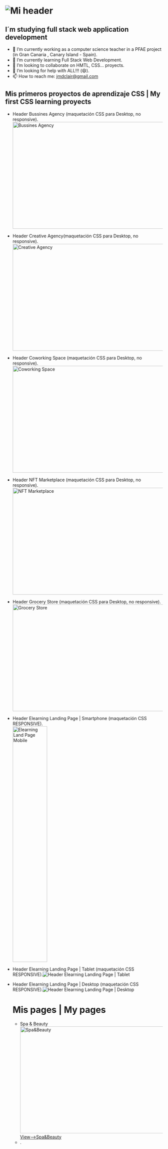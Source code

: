 # ![Mi header](assets/mi-header-image.jpg)
## I´m studying full stack web application development
- 🔭 I’m currently working as a computer science teacher in a PFAE project (in Gran Canaria , Canary Island - Spain).
- 🌱 I’m currently learning Full Stack Web Development.
- 👯 I’m looking to collaborate on HMTL, CSS... proyects.
- 🤔 I’m looking for help with ALL!!! (😄).
- 📫 How to reach me: jmdclair@gmail.com

## Mis primeros proyectos de aprendizaje CSS | My first CSS learning proyects
- Header Bussines Agency (maquetación CSS para Desktop, no responsive).<img src="assets/header_bussines_agency.jpg" alt="Bussines Agency" width="610px" height="340px">
- Header Creative Agency(maquetación CSS para Desktop, no responsive).<img src="assets/creative_agency.jpg" alt="Creative Agency" width="610px" height="340px">
- Header Coworking Space (maquetación CSS para Desktop, no responsive).<img src="assets/coworking_space.jpg" alt="Coworking Space" width="610px" height="340px">
- Header NFT Marketplace (maquetación CSS para Desktop, no responsive).<img src="assets/NFT_marketplace.jpg" alt="NFT Marketplace" width="610px" height="340px">
- Header Grocery Store (maquetación CSS para Desktop, no responsive).<img src="assets/Grocery_Store.jpg" alt="Grocery Store" width="610px" height="340px">
- Header Elearning Landing Page | Smartphone (maquetación CSS RESPONSIVE).  
   <img src="assets/Elearning_land_page_smartphone.jpg" alt="Elearning Land Page Mobile" width="110px" height="750px">
- Header Elearning Landing Page | Tablet (maquetación CSS RESPONSIVE).![Header Elearning Landing Page | Tablet ](assets/Elearning_land_page_tablet.jpg)
- Header Elearning Landing Page | Desktop (maquetación CSS RESPONSIVE).![Header Elearning Landing Page | Desktop ](assets/Elearning_land_page_Desktop.jpg)
  

  # Mis pages | My pages
  - Spa & Beauty\
    <img src="assets/Spa&Beauty.jpg" alt="Spa&Beauty" width="610px" height="340px">\
    [View-->Spa&Beauty](https://dclair.github.io/CSS_spa-beauty/)     
  - .

<!--
**dclair/dclair** is a ✨ _special_ ✨ repository because its `README.md` (this file) appears on your GitHub profile.

Here are some ideas to get you started:

- 🔭 I’m currently working on ...
- 🌱 I’m currently learning ...
- 👯 I’m looking to collaborate on ...
- 🤔 I’m looking for help with ...
- 💬 Ask me about ...
- 📫 How to reach me: ...
- 😄 Pronouns: ...
- ⚡ Fun fact: ...
-->
